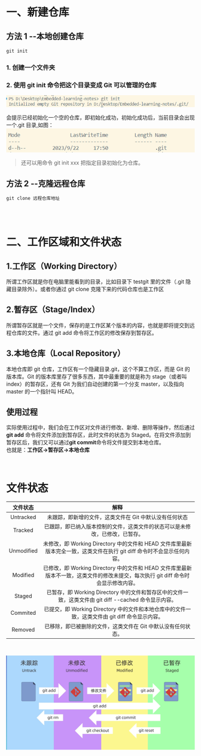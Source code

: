 # 一、新建仓库

## 方法 1 --本地创建仓库

```c
git init
```

### 1. 创建一个文件夹

### 2. 使用 git init 命令把这个目录变成 Git 可以管理的仓库

![Alt text](image.png)

会提示已经初始化一个空的仓库，即初始化成功，初始化成功后，当前目录会出现一个.git 目录,如图：  
![Alt text](image-1.png)

> 还可以用命令 git init xxx 把指定目录初始化为仓库。

## 方法 2 --克隆远程仓库

```c
git clone 远程仓库地址
```

<br>
<br>

# 二、工作区域和文件状态

## 1.工作区（Working Directory）

所谓工作区就是你在电脑里能看到的目录，比如目录下 testgit 里的文件（.git 隐藏目录除外）。或者你通过 git clone 克隆下来的代码仓库也是工作区
<br>

## 2.暂存区（Stage/Index）

所谓暂存区就是一个文件，保存的是工作区某个版本的内容，也就是即将提交到远程仓库的文件。通过 git add 命令将工作区的修改保存到暂存区。
<br>

## 3.本地仓库（Local Repository）

本地仓库即 git 仓库，工作区有一个隐藏目录.git，这个不算工作区，而是 Git 的版本库。Git 的版本库里存了很多东西，其中最重要的就是称为 stage（或者叫 index）的暂存区，还有 Git 为我们自动创建的第一个分支 master，以及指向 master 的一个指针叫 HEAD。
<br>

## 使用过程

实际使用过程中，我们会在工作区对文件进行修改、新增、删除等操作，然后通过**git add** 命令将文件添加到暂存区，此时文件的状态为 Staged。在将文件添加到暂存区后，我们又可以通过**git commit**命令将文件提交到本地仓库。
<br>
也就是：**工作区->暂存区->本地仓库**

<br>

# 文件状态

|  文件状态  |                                                                解释                                                                 |
| :--------: | :---------------------------------------------------------------------------------------------------------------------------------: |
| Untracked  |                                       未跟踪，即新增的文件，这类文件在 Git 中默认没有任何状态                                       |
|  Tracked   |                            已跟踪，即已纳入版本控制的文件，这类文件的状态可以是未修改，已修改，已暂存。                             |
| Unmodified |       未修改，即 Working Directory 中的文件和 HEAD 文件库里最新版本完全一致，这类文件在执行 git diff 命令时不会显示任何内容。       |
|  Modified  | 已修改，即 Working Directory 中的文件和 HEAD 文件库里最新版本不一致，这类文件的修改未提交，每次执行 git diff 命令时会显示修改内容。 |
|   Staged   |               已暂存，即 Working Directory 中的文件和暂存区中的文件一致，这类文件由 git diff --cached 命令显示内容。                |
|  Commited  |                   已提交，即 Working Directory 中的文件和本地仓库中的文件一致，这类文件由 git diff 命令显示内容。                   |
|  Removed   |                                    已移除，即已被删除的文件，这类文件在 Git 中默认没有任何状态。                                    |

<br>

![Alt text](%E6%96%87%E4%BB%B6%E7%8A%B6%E6%80%81.jpg)
